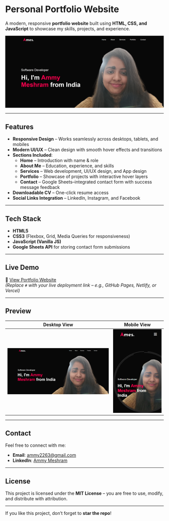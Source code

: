 # Personal Portfolio Website  

A modern, responsive **portfolio website** built using **HTML, CSS, and JavaScript** to showcase my skills, projects, and experience.  

![Portfolio Screenshot](images/desktop-view.png) 

---

## Features  
- **Responsive Design** – Works seamlessly across desktops, tablets, and mobiles  
- **Modern UI/UX** – Clean design with smooth hover effects and transitions  
- **Sections Included**:  
  - **Home** – Introduction with name & role  
  - **About Me** – Education, experience, and skills  
  - **Services** – Web development, UI/UX design, and App design  
  - **Portfolio** – Showcase of projects with interactive hover layers  
  - **Contact** – Google Sheets–integrated contact form with success message feedback  
- **Downloadable CV** – One-click resume access  
- **Social Links Integration** – LinkedIn, Instagram, and Facebook  

---

## Tech Stack  
- **HTML5**  
- **CSS3** (Flexbox, Grid, Media Queries for responsiveness)  
- **JavaScript (Vanilla JS)**  
- **Google Sheets API** for storing contact form submissions  

---

## Live Demo  
🔗 [View Portfolio Website](#)  
*(Replace `#` with your live deployment link – e.g., GitHub Pages, Netlify, or Vercel)*  

---

## Preview  
| Desktop View | Mobile View |  
|--------------|-------------|  
| ![Desktop Screenshot](images/desktop-view.png) | ![Mobile Screenshot](images/mobile-view.png) |   

---

## Contact  
Feel free to connect with me:  
- **Email**: [ammy2263@gmail.com](mailto:ammymesh2263@gmail.com)  
- **LinkedIn**: [Ammy Meshram](https://www.linkedin.com/in/ammymeshram/)  

---

## License  
This project is licensed under the **MIT License** – you are free to use, modify, and distribute with attribution.  

---

If you like this project, don’t forget to **star the repo**!  
